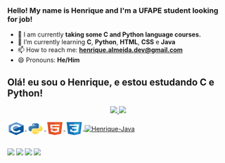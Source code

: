 ### Hello! My name is Henrique and I'm a UFAPE student looking for job!

- 🔭 I am currently **taking some C and Python language courses.**
- 🌱 I’m currently learning **C**, **Python**, **HTML**, **CSS** e **Java** 
- 📫 How to reach me: **henrique.almeida.dev@gmail.com**
- 😄 Pronouns: **He/Him**

## Olá! eu sou o Henrique, e estou estudando C e Python!

<div align="center">
  <a href="https://github.com/Dev-Henrique-Almeida"target="_blank">
  <img height="180em" src="https://github-readme-stats.vercel.app/api?username=Dev-Henrique-Almeida&show_icons=true&theme=dark&include_all_commits=true&count_private=true"/>
    <img height="180em" src="https://github-readme-stats.vercel.app/api/top-langs/?username=Dev-Henrique-Almeida&layout=compact&langs_count=10&theme=dark"/>
</div>
  <div style="display: inline_block"><br>
  <img align="center" alt="Henrique-C" height="30" width="40" src="https://raw.githubusercontent.com/devicons/devicon/master/icons/c/c-original.svg">
  <img align="center" alt="Henrique-Python" height="30" width="40" src="https://raw.githubusercontent.com/devicons/devicon/master/icons/python/python-original.svg">
  <img align="center" alt="Henrique-HTML" height="30" width="40" src="https://raw.githubusercontent.com/devicons/devicon/master/icons/html5/html5-original.svg">
  <img align="center" alt="Henrique-CSS" height="30" width="40" src="https://raw.githubusercontent.com/devicons/devicon/master/icons/css3/css3-original.svg">
  <img align="center" alt="Henrique-Java" height="30" width="40" src="https://cdn.jsdelivr.net/gh/devicons/devicon/icons/java/java-original.svg">
</div>
  
  ##
 
<div> 
  
  <a href="https://www.instagram.com/h.silvaaah/" target="_blank"><img src="https://img.shields.io/badge/-Instagram-%23E4405F?style=for-the-badge&logo=instagram&logoColor=white" target="_blank"></a>
 	<a href="https://www.twitch.tv/eibigrick" target="_blank"><img src="https://img.shields.io/badge/Twitch-9146FF?style=for-the-badge&logo=twitch&logoColor=white" target="_blank"></a>
  <a href = "mailto:Henrique.Almeida.dev@gmail.com"><img src="https://img.shields.io/badge/-Gmail-%23333?style=for-the-badge&logo=gmail&logoColor=white" target="_blank"></a>
  <a href="https://www.linkedin.com/in/henrique-almeida-7b4514232/" target="_blank"><img src="https://img.shields.io/badge/-LinkedIn-%230077B5?style=for-the-badge&logo=linkedin&logoColor=white" target="_blank"></a> 
 
 
</div>

